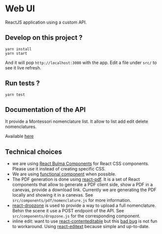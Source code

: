 # Web UI

ReactJS application using a custom API.

## Develop on this project ?

```
yarn install
yarn start
```

And it will pop `http://localhost:3000` with the app. Edit a file under `src/` to see it live refresh.

## Run tests ?

```
yarn test
```

## Documentation of the API

It provide a Montessori nomenclature list. It allow to list add edit delete
nomenclatures.

Available [here](https://montessori-ressources-api.herokuapp.com/api-docs/)

## Technical choices

- we are using [React Bulma Components](https://couds.github.io/react-bulma-components/) for 
React CSS components. Please use it instead of creating specific CSS.
- We are using [functional component](https://reactjs.org/docs/components-and-props.html)
 when possible.
- The PDF generation is done using [react-pdf](https://react-pdf.org). It is a set
of React components that allow to generate a PDF client side, show a PDF in a canevas,
provide a download link. Currently we are generating the PDF locally and showing it in a
canevas. See `src/components/pdf/nomenclature.js` for more information.
- [react-dropzone](https://react-dropzone.js.org) is used to provide a way to
upload a full nomenclature. Behin the scene it use a POST endpoint of the API. See
`src/components/dropzone.js` for the corresponding component.
- inline edit: want to use [react-contenteditable](https://github.com/lovasoa/react-contenteditable/)
 but this [bad bug](https://github.com/lovasoa/react-contenteditable/issues/161)
 is not fun to workaround. Using [react-editext](https://github.com/alioguzhan/react-editext)
  because simple and up-to-date.
